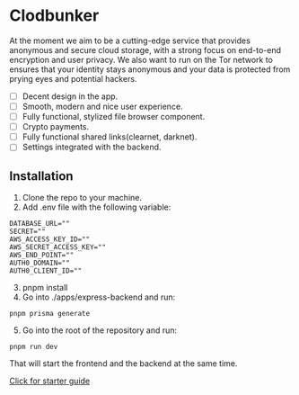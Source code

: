 # Clodbunker

At the moment we aim to be a cutting-edge service that provides anonymous and secure cloud storage, with a strong focus on end-to-end encryption and user privacy. We also want to run on the Tor network to ensures that your identity stays anonymous and your data is protected from prying eyes and potential hackers.

- [ ] Decent design in the app.
- [ ] Smooth, modern and nice user experience.
- [ ] Fully functional, stylized file browser component.
- [ ] Crypto payments.
- [ ] Fully functional shared links(clearnet, darknet).
- [ ] Settings integrated with the backend.

## Installation

1. Clone the repo to your machine.
2. Add .env file with the following variable:

```
DATABASE_URL=""
SECRET=""
AWS_ACCESS_KEY_ID=""
AWS_SECRET_ACCESS_KEY=""
AWS_END_POINT=""
AUTH0_DOMAIN=""
AUTH0_CLIENT_ID=""
```

3. pnpm install
4. Go into ./apps/express-backend and run:

```
pnpm prisma generate
```

5. Go into the root of the repository and run:

```
pnpm run dev
```

That will start the frontend and the backend at the same time.

[Click for starter guide](https://github.com/cloudbunker-net/cloudbunker/blob/master/docs/starter.md)
